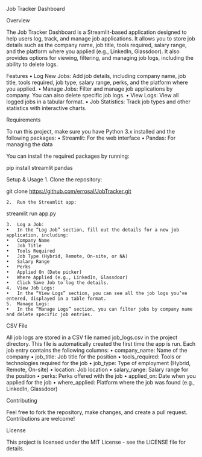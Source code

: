 Job Tracker Dashboard

Overview

The Job Tracker Dashboard is a Streamlit-based application designed to help users log, track, and manage job applications. It allows you to store job details such as the company name, job title, tools required, salary range, and the platform where you applied (e.g., LinkedIn, Glassdoor). It also provides options for viewing, filtering, and managing job logs, including the ability to delete logs.

Features
	•	Log New Jobs: Add job details, including company name, job title, tools required, job type, salary range, perks, and the platform where you applied.
	•	Manage Jobs: Filter and manage job applications by company. You can also delete specific job logs.
	•	View Logs: View all logged jobs in a tabular format.
	•	Job Statistics: Track job types and other statistics with interactive charts.

Requirements

To run this project, make sure you have Python 3.x installed and the following packages:
	•	Streamlit: For the web interface
	•	Pandas: For managing the data

You can install the required packages by running:

pip install streamlit pandas

Setup & Usage
	1.	Clone the repository:

git clone https://github.com/errosal/JobTracker.git


	2.	Run the Streamlit app:

streamlit run app.py

	3.	Log a Job:
	•	In the “Log Job” section, fill out the details for a new job application, including:
	•	Company Name
	•	Job Title
	•	Tools Required
	•	Job Type (Hybrid, Remote, On-site, or NA)
	•	Salary Range
	•	Perks
	•	Applied On (Date picker)
	•	Where Applied (e.g., LinkedIn, Glassdoor)
	•	Click Save Job to log the details.
	4.	View Job Logs:
	•	In the “View Logs” section, you can see all the job logs you’ve entered, displayed in a table format.
	5.	Manage Logs:
	•	In the “Manage Logs” section, you can filter jobs by company name and delete specific job entries.

CSV File

All job logs are stored in a CSV file named job_logs.csv in the project directory. This file is automatically created the first time the app is run. Each job entry contains the following columns:
	•	company_name: Name of the company
	•	job_title: Job title for the position
	•	tools_required: Tools or technologies required for the job
	•	job_type: Type of employment (Hybrid, Remote, On-site)
	•	location: Job location
	•	salary_range: Salary range for the position
	•	perks: Perks offered with the job
	•	applied_on: Date when you applied for the job
	•	where_applied: Platform where the job was found (e.g., LinkedIn, Glassdoor)

Contributing

Feel free to fork the repository, make changes, and create a pull request. Contributions are welcome!

License

This project is licensed under the MIT License - see the LICENSE file for details.
